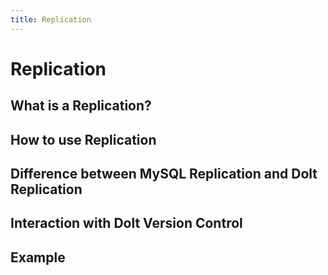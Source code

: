 ```yaml
---
title: Replication
---
```


# Replication

## What is a Replication?



## How to use Replication



## Difference between MySQL Replication and Dolt Replication



## Interaction with Dolt Version Control



## Example